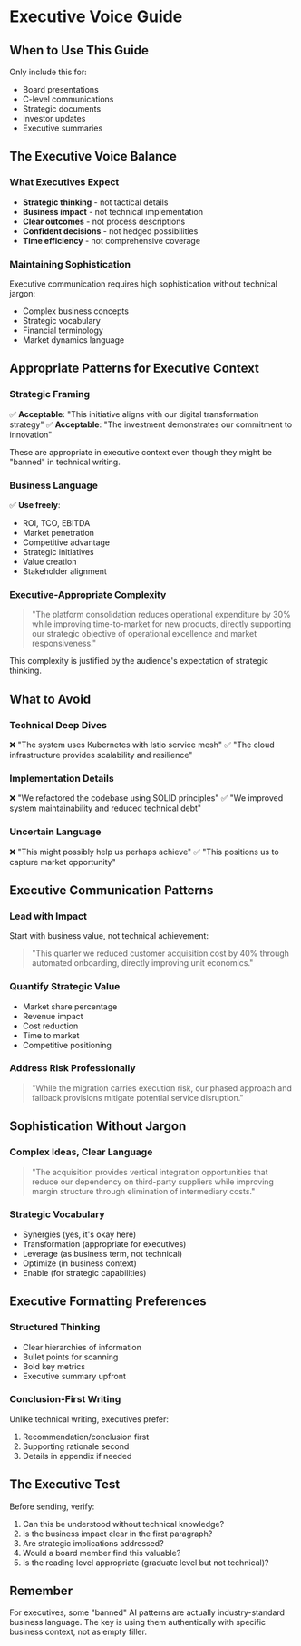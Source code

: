 # Executive Voice Guide

## When to Use This Guide

Only include this for:

- Board presentations
- C-level communications
- Strategic documents
- Investor updates
- Executive summaries


## The Executive Voice Balance

### What Executives Expect

- **Strategic thinking** - not tactical details
- **Business impact** - not technical implementation
- **Clear outcomes** - not process descriptions
- **Confident decisions** - not hedged possibilities
- **Time efficiency** - not comprehensive coverage


### Maintaining Sophistication

Executive communication requires high sophistication without technical jargon:

- Complex business concepts
- Strategic vocabulary
- Financial terminology
- Market dynamics language


## Appropriate Patterns for Executive Context

### Strategic Framing

✅ **Acceptable**: "This initiative aligns with our digital transformation strategy"
✅ **Acceptable**: "The investment demonstrates our commitment to innovation"

These are appropriate in executive context even though they might be "banned" in technical writing.

### Business Language

✅ **Use freely**:

- ROI, TCO, EBITDA
- Market penetration
- Competitive advantage
- Strategic initiatives
- Value creation
- Stakeholder alignment


### Executive-Appropriate Complexity

> "The platform consolidation reduces operational expenditure by 30% while improving time-to-market for new products, directly supporting our strategic objective of operational excellence and market responsiveness."

This complexity is justified by the audience's expectation of strategic thinking.

## What to Avoid

### Technical Deep Dives

❌ "The system uses Kubernetes with Istio service mesh"
✅ "The cloud infrastructure provides scalability and resilience"

### Implementation Details

❌ "We refactored the codebase using SOLID principles"
✅ "We improved system maintainability and reduced technical debt"

### Uncertain Language

❌ "This might possibly help us perhaps achieve"
✅ "This positions us to capture market opportunity"

## Executive Communication Patterns

### Lead with Impact

Start with business value, not technical achievement:
> "This quarter we reduced customer acquisition cost by 40% through automated onboarding, directly improving unit economics."

### Quantify Strategic Value

- Market share percentage
- Revenue impact
- Cost reduction
- Time to market
- Competitive positioning


### Address Risk Professionally

> "While the migration carries execution risk, our phased approach and fallback provisions mitigate potential service disruption."

## Sophistication Without Jargon

### Complex Ideas, Clear Language

> "The acquisition provides vertical integration opportunities that reduce our dependency on third-party suppliers while improving margin structure through elimination of intermediary costs."

### Strategic Vocabulary

- Synergies (yes, it's okay here)
- Transformation (appropriate for executives)
- Leverage (as business term, not technical)
- Optimize (in business context)
- Enable (for strategic capabilities)


## Executive Formatting Preferences

### Structured Thinking

- Clear hierarchies of information
- Bullet points for scanning
- Bold key metrics
- Executive summary upfront


### Conclusion-First Writing

Unlike technical writing, executives prefer:

1. Recommendation/conclusion first
2. Supporting rationale second
3. Details in appendix if needed


## The Executive Test

Before sending, verify:

1. Can this be understood without technical knowledge?
2. Is the business impact clear in the first paragraph?
3. Are strategic implications addressed?
4. Would a board member find this valuable?
5. Is the reading level appropriate (graduate level but not technical)?


## Remember

For executives, some "banned" AI patterns are actually industry-standard business language. The key is using them authentically with specific business context, not as empty filler.
